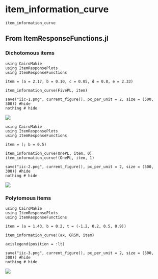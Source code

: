 # item\_information\_curve

```@docs; canonical=false
item_information_curve
```

## From ItemResponseFunctions.jl
### Dichotomous items
```@example iic-1
using CairoMakie
using ItemResponsePlots
using ItemResponseFunctions

item = (a = 2.17, b = 0.10, c = 0.05, d = 0.8, e = 2.33)

item_information_curve(FivePL, item)

save("iic-1.png", current_figure(), px_per_unit = 2, size = (500, 300)) #hide
nothing # hide
```

![](iic-1.png)

```@example iic-2
using CairoMakie
using ItemResponsePlots
using ItemResponseFunctions

item = (; b = 0.5)

item_information_curve(OnePL, item, 0)
item_information_curve!(OnePL, item, 1)

save("iic-2.png", current_figure(), px_per_unit = 2, size = (500, 300)) #hide
nothing # hide
```

![](iic-2.png)

### Polytomous items
```@example iic-3 
using CairoMakie
using ItemResponsePlots
using ItemResponseFunctions

item = (a = 1.43, b = 0.2, t = (-1.2, 0.2, 0.5, 0.9))

item_information_curve!(ax, GRSM, item)

axislegend(position = :lt)

save("iic-3.png", current_figure(), px_per_unit = 2, size = (500, 300)) #hide
nothing # hide
```

![](iic-3.png)
